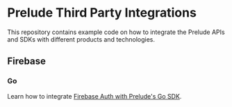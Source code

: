 # Prelude Third Party Integrations

This repository contains example code on how to integrate the Prelude APIs and SDKs with different products and technologies.

## Firebase

### Go
Learn how to integrate [Firebase Auth with Prelude's Go SDK](firebase/go/README.md).